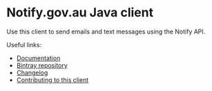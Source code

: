 # Notify.gov.au Java client

Use this client to send emails and text messages using the Notify API.

Useful links:

- [Documentation](https://docs.notify.gov.au/)
- [Bintray repository](https://bintray.com/notify-infra)
- [Changelog](https://github.com/govau/notify-client-java/blob/master/CHANGELOG.md)
- [Contributing to this client](https://github.com/govau/notify-client-java/blob/master/CONTRIBUTING.md)
